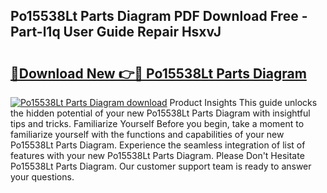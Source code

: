 ## Po15538Lt Parts Diagram PDF Download Free - Part-l1q User Guide Repair HsxvJ

# <h2><a href="http://dfnop1b.blite.top/?on=Po15538Lt+Parts+Diagram">🔗Download New 👉🔴 Po15538Lt Parts Diagram</a></h2>

[![Po15538Lt Parts Diagram download](https://i.imgur.com/lujVjoI.png)](http://dfnop1b.blite.top/?on=Po15538Lt+Parts+Diagram)
Product Insights This guide unlocks the hidden potential of your new Po15538Lt Parts Diagram with insightful tips and tricks. Familiarize Yourself Before you begin, take a moment to familiarize yourself with the functions and capabilities of your new Po15538Lt Parts Diagram. Experience the seamless integration of list of features with your new Po15538Lt Parts Diagram. Please Don't Hesitate Po15538Lt Parts Diagram. Our customer support team is ready to answer your questions.
